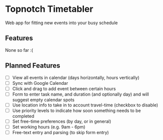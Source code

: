 # Topnotch Timetabler
Web app for fitting new events into your busy schedule

## Features
None so far :(

## Planned Features
- [ ] View all events in calendar (days horizontally, hours vertically)
- [ ] Sync with Google Calendar
- [ ] Click and drag to add event between certain hours
- [ ] Form to enter task name, and duration (and optionally day) and will suggest empty calendar spots
- [ ] Use location info to take in to account travel-time (checkbox to disable)
- [ ] Use priority levels to indicate how soon something needs to be completed
- [ ] Set free-time preferences (by day, or in general)
- [ ] Set working hours (e.g. 9am - 6pm)
- [ ] Free-text entry and parsing (to skip form entry)
